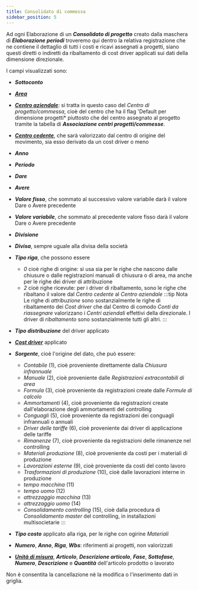 ```yaml
---
title: Consolidato di commessa
sidebar_position: 5
---
```


Ad ogni Elaborazione di un ***Consolidato di progetto*** creato dalla maschera di ***Elaborazione periodi*** troveremo qui dentro la relativa registrazione che ne contiene il dettaglio di tutti i costi e ricavi assegnati a progetti, siano questi diretti o indiretti da ribaltamento di cost driver applicati sui dati della dimensione direzionale.

I campi visualizzati sono:

- ***Sottoconto***
- [***Area***](/docs/controlling/controlling-parametrization/controlling-specific-settings/area-types-areas)
- [***Centro aziendale***](/docs/controlling/controlling-parametrization/controlling-specific-settings/cost-centers): si tratta in questo caso del *Centro di progetto/commessa*, cioè del centro che ha il flag 'Default per dimensione progetti* piuttosto che del centro assegnato al progetto tramite la tabella di ***Associazione centri progetti/commesse***.
- [***Centro cedente***](/docs/controlling/controlling-parametrization/controlling-specific-settings/cost-centers), che sarà valorizzato dal centro di origine del movimento, sia esso derivato da un cost driver o meno
- ***Anno***
- ***Periodo***
- ***Dare***
- ***Avere***
- ***Valore fisso***, che sommato al successivo valore variabile darà il valore Dare o Avere precedente
- ***Valore variabile***, che sommato al precedente valore fisso darà il valore Dare o Avere precedente
- ***Divisione***
- ***Divisa***, sempre uguale alla divisa della società
- ***Tipo riga***, che possono essere
    - *0* cioè righe di origine: si usa sia per le righe che nascono dalle chiusure o dalle registrazioni manuali di chiusura o di area, ma anche per le righe dei driver di attribuzione
    - *2* cioè righe ricevute: per i driver di ribaltamento, sono le righe che ribaltano il valore dal *Centro cedente* al *Centro aziendale*
:::tip Nota
Le righe di *attribuzione* sono sostanzialmente le righe di ribaltamento dei *Cost driver* che dal Centro di comodo *Conti da riassegnare* valorizzano i *Centri aziendali* effettivi della direzionale. I driver di *ribaltamento* sono sostanzialmente tutti gli altri.
:::
- ***Tipo distribuzione*** del driver applicato
- [***Cost driver***](/docs/controlling/controlling-parametrization/controlling-specific-settings/cost-drivers) applicato
- ***Sorgente***, cioè l'origine del dato, che può essere:
    - *Contabile* (1), cioè proveniente direttamente dalla *Chiusura infrannuale*
    - *Manuale* (2), cioè proveniente dalle *Registrazioni extracontabili di area*
    - *Formula* (3), cioè proveniente da registrazioni create dalle *Formule di calcolo*
    - *Ammortamenti* (4), cioè proveniente da registrazioni create dall'elaborazione degli ammortamenti del controlling
    - *Conguagli* (5), cioè proveniente da registrazioni dei conguagli infrannuali o annuali
    - *Driver delle tariffe* (6), cioè proveniente dai driver di applicazione delle tariffe 
    - *Rimanenze* (7), cioè proveniente da registrazioni delle rimanenze nel controlling
    - *Materiali produzione* (8), cioè proveniente da costi per i materiali di produzione
    - *Lavorazioni esterne* (9), cioè proveniente da costi del conto lavoro
    - *Trasformazioni di produzione* (10), cioè dalle lavorazioni interne in produzione
    - *tempo macchina* (11)
    - *tempo uomo* (12)
    - *attrezzaggio macchina* (13)
    - *attrezzaggio uomo* (14)
    - *Consolidamento controlling* (15), cioè dalla procedura di *Consolidamento master* del controlling, in installazioni multisocietarie
:::

- ***Tipo costo*** applicato alla riga, per le righe con ogirine *Materiali*

- ***Numero***, ***Anno***, ***Riga***, ***Wbs***: riferimenti ai progetti, non valorizzati

- [***Unità di misura***](/docs/controlling/controlling-parametrization/controlling-specific-settings/measure-units), ***Articolo***, ***Descrizione articolo***, ***Fase***, ***Sottofase***, ***Numero***, ***Descrizione*** e ***Quantità*** dell'articolo prodotto o lavorato

Non è consentita la cancellazione nè la modifica o l'inserimento dati in griglia.